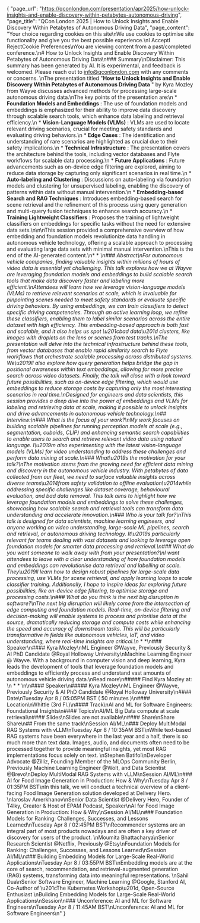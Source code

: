 {
    "page_url": "https://qconlondon.com/presentation/apr2025/how-unlock-insights-and-enable-discovery-within-petabytes-autonomous-driving",
    "page_title": "QCon London 2025 | How to Unlock Insights and Enable Discovery Within Petabytes of Autonomous Driving Data",
    "page_content": "Your choice regarding cookies on this site\nWe use cookies to optimise site functionality and give you the best possible experience.\nI AcceptI RejectCookie Preferences\nYou are viewing content from a past/completed conference.\n# How to Unlock Insights and Enable Discovery Within Petabytes of Autonomous Driving Data\n### Summary\nDisclaimer: This summary has been generated by AI. It is experimental, and feedback is welcomed. Please reach out to info@qconlondon.com with any comments or concerns. \nThe presentation titled \"**How to Unlock Insights and Enable Discovery Within Petabytes of Autonomous Driving Data** \" by Kyra Mozley from Wayve discusses advanced methods for processing large-scale autonomous driving data.\nThe key points of the presentation are:\n  * **Foundation Models and Embeddings** : The use of foundation models and embeddings is emphasized for their ability to improve data discovery through scalable search tools, which enhance data labeling and retrieval efficiency.\n  * **Vision-Language Models (VLMs)** : VLMs are used to locate relevant driving scenarios, crucial for meeting safety standards and evaluating driving behaviors.\n  * **Edge Cases** : The identification and understanding of rare scenarios are highlighted as crucial due to their safety implications.\n  * **Technical Infrastructure** : The presentation covers the architecture behind the tools, including vector databases and Flyte workflows for scalable data processing.\n  * **Future Applications** : Future advancements such as on-device edge filtering are explored, aiming to reduce data storage by capturing only significant scenarios in real time.\n  * **Auto-labeling and Clustering** : Discussions on auto-labeling via foundation models and clustering for unsupervised labeling, enabling the discovery of patterns within data without manual intervention.\n  * **Embedding-based Search and RAG Techniques** : Introduces embedding-based search for scene retrieval and the refinement of this process using query generation and multi-query fusion techniques to enhance search accuracy.\n  * **Training Lightweight Classifiers** : Proposes the training of lightweight classifiers on embeddings for specific tasks without the need for extensive data sets.\n\n\nThis session provided a comprehensive overview of how embedding and foundation models revolutionize data handling in autonomous vehicle technology, offering a scalable approach to processing and evaluating large data sets with minimal manual intervention.\nThis is the end of the AI-generated content.\n* * *\n### Abstract\nFor autonomous vehicle companies, finding valuable insights within millions of hours of video data is essential yet challenging. This talk explores how we at Wayve are leveraging foundation models and embeddings to build scalable search tools that make data discovery faster and labeling more efficient.\nAttendees will learn how we leverage vision-language models (VLMs) to retrieve relevant scenarios at scale, which is invaluable for pinpointing scenes needed to meet safety standards or evaluate specific driving behaviors. By using embeddings, we can train classifiers to detect specific driving competencies. Through an active learning loop, we refine these classifiers, enabling them to label similar scenarios across the entire dataset with high efficiency. This embedding-based approach is both fast and scalable, and it also helps us spot \u201cbad data\u201d clusters, like images with droplets on the lens or scenes from test tracks.\nThe presentation will delve into the technical infrastructure behind these tools, from vector databases that enable rapid similarity search to Flyte workflows that orchestrate scalable processing across distributed systems. We\u2019ll also explore how query generation helps bridge the gap in positional awareness within text embeddings, allowing for more precise search across video datasets. Finally, the talk will close with a look toward future possibilities, such as on-device edge filtering, which would use embeddings to reduce storage costs by capturing only the most interesting scenarios in real time.\nDesigned for engineers and data scientists, this session provides a deep dive into the power of embeddings and VLMs for labeling and retrieving data at scale, making it possible to unlock insights and drive advancements in autonomous vehicle technology.\n## Interview:\n### What is the focus of your work?\nMy work focuses on building scalable pipelines for running perception models at scale (e.g., segmentation, cuboids, CLIP) and enhancing semantic search capabilities to enable users to search and retrieve relevant video data using natural language. I\u2019m also experimenting with the latest vision-language models (VLMs) for video understanding to address these challenges and perform data mining at scale.\n### What\u2019s the motivation for your talk?\nThe motivation stems from the growing need for efficient data mining and discovery in the autonomous vehicle industry. With petabytes of data collected from our fleet, we need to surface valuable insights across diverse teams\u2014from safety validation to offline evaluation\u2014while addressing specific challenges like dataset coverage, behavioural evaluation, and bad data removal. This talk aims to highlight how we leverage foundation models and embeddings to solve these challenges, showcasing how scalable search and retrieval tools can transform data understanding and accelerate innovation.\n### Who is your talk for?\nThis talk is designed for data scientists, machine learning engineers, and anyone working on video understanding, large-scale ML pipelines, search and retrieval, or autonomous driving technology. It\u2019s particularly relevant for teams dealing with vast datasets and looking to leverage open foundation models for smarter data processing and retrieval.\n### What do you want someone to walk away with from your presentation?\nI want attendees to leave with a clear understanding of how foundation models and embeddings can revolutionise data retrieval and labelling at scale. They\u2019ll learn how to design robust pipelines for large-scale data processing, use VLMs for scene retrieval, and apply learning loops to scale classifier training. Additionally, I hope to inspire ideas for exploring future possibilities, like on-device edge filtering, to optimise storage and processing costs.\n### What do you think is the next big disruption in software?\nThe next big disruption will likely come from the intersection of edge computing and foundation models. Real-time, on-device filtering and decision-making will enable systems to process and prioritise data at the source, dramatically reducing storage and compute costs while enhancing the speed and accuracy of downstream tasks. This will be particularly transformative in fields like autonomous vehicles, IoT, and video understanding, where real-time insights are critical.\n* * *\n### Speaker\n#### Kyra Mozley\nML Engineer @Wayve, Previously Security & AI PhD Candidate @Royal Holloway University\nMachine Learning Engineer @ Wayve. With a background in computer vision and deep learning, Kyra leads the development of tools that leverage foundation models and embeddings to efficiently process and understand vast amounts of autonomous vehicle driving data.\nRead more\n#####  Find Kyra Mozley at: \n  *   * \n\n#### Speaker\n##### Kyra Mozley\nML Engineer @Wayve, Previously Security & AI PhD Candidate @Royal Holloway University\n#### Date\nTuesday Apr 8 / 05:05PM BST ( 50 minutes )\n#### Location\nWhittle (3rd Fl.)\n#### Track\nAI and ML for Software Engineers: Foundational Insights\n#### Topics\nAI/ML Big Data compute at scale retrieval\n#### Slides\nSlides are not available\n#### Share\nShare Share\n## From the same track\nSession AI/ML\n### Deploy MultiModal RAG Systems with vLLM\nTuesday Apr 8 / 10:35AM BST\nWhile text-based RAG systems have been everywhere in the last year and a half, there is so much more than text data. Images, audio, and documents often need to be processed together to provide meaningful insights, yet most RAG implementations focus solely on text. \nStephen Batifol\nDeveloper Advocate @Zilliz, Founding Member of the MLOps Community Berlin, Previously Machine Learning Engineer @Wolt, and Data Scientist @Brevo\nDeploy MultiModal RAG Systems with vLLM\nSession AI/ML\n### AI for Food Image Generation in Production: How & Why\nTuesday Apr 8 / 01:35PM BST\nIn this talk, we will conduct a technical overview of a client-facing Food Image Generation solution developed at Delivery Hero. \nIaroslav Amerkhanov\nSenior Data Scientist @Delivery Hero, Founder of T4lky, Creator & Host of EPAM Podcast, Speaker\nAI for Food Image Generation in Production: How & Why\nSession AI/ML\n### Foundation Models for Ranking: Challenges, Successes, and Lessons Learned\nTuesday Apr 8 / 02:45PM BST\nRecommender systems are an integral part of most products nowadays and are often a key driver of discovery for users of the product. \nMoumita Bhattacharya\nSenior Research Scientist @Netflix, Previously @Etsy\nFoundation Models for Ranking: Challenges, Successes, and Lessons Learned\nSession AI/ML\n### Building Embedding Models for Large-Scale Real-World Applications\nTuesday Apr 8 / 03:55PM BST\nEmbedding models are at the core of search, recommendation, and retrieval-augmented generation (RAG) systems, transforming data into meaningful representations. \nSahil Dua\nSenior Software Engineer, Machine Learning @Google, Stanford AI, Co-Author of \u201cThe Kubernetes Workshop\u201d, Open-Source Enthusiast \nBuilding Embedding Models for Large-Scale Real-World Applications\nSession\n### Unconference: AI and ML for Software Engineers\nTuesday Apr 8 / 11:45AM BST\nUnconference: AI and ML for Software Engineers\n"
}